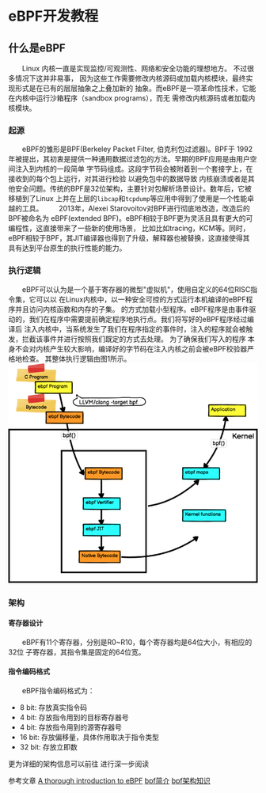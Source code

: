 # eBPF开发教程

## 什么是eBPF
&ensp;&ensp;&ensp;&ensp;Linux 内核一直是实现监控/可观测性、网络和安全功能的理想地方。
不过很多情况下这并非易事，
因为这些工作需要修改内核源码或加载内核模块，最终实现形式是在已有的层层抽象之上叠加新的
抽象。而eBPF是一项革命性技术，它能在内核中运行沙箱程序（sandbox programs），而无
需修改内核源码或者加载内核模块。

### 起源
&ensp;&ensp;&ensp;&ensp;eBPF的雏形是BPF(Berkeley Packet Filter, 伯克利包过滤器)。BPF于
1992年被提出，其初衷是提供一种通用数据过滤包的方法。早期的BPF应用是由用户空间注入到内核的一段简单
字节码组成。这段字节码会被附着到一个套接字上，在接收到的每个包上运行，对其进行检验 以避免包中的数据导致
内核崩溃或者是其他安全问题。传统的BPF是32位架构，主要针对包解析场景设计。数年后，它被移植到了Linux
上并在上层的`libcap`和`tcpdump`等应用中得到了使用是一个性能卓越的工具。
&ensp;&ensp;&ensp;&ensp;2013年，Alexei Starovoitov对BPF进行彻底地改造，改造后的BPF被命名为
eBPF(extended BPF)。eBPF相较于BPF更为灵活且具有更大的可编程性，这直接带来了一些新的使用场景，
比如比如tracing，KCM等。同时，eBPF相较于BPF，其JIT编译器也得到了升级，解释器也被替换，这直接使得其
具有达到平台原生的执行性能的能力。

### 执行逻辑
&ensp;&ensp;&ensp;&ensp;eBPF可以认为是一个基于寄存器的微型"虚拟机"，使用自定义的64位RISC指令集，它可以以
在Linux内核中，以一种安全可控的方式运行本机编译的eBPF程序并且访问内核函数和内存的子集。
的方式加载小型程序。eBPF程序是由事件驱动的，我们在程序中需要提前确定程序地执行点。我们将写好的eBPF程序经过编译后
注入内核中，当系统发生了我们在程序指定的事件时，注入的程序就会被触发，拦截该事件并进行按照我们既定的方式去处理。
为了确保我们写入的程序 本身不会对内核产生较大影响，编译好的字节码在注入内核之前会被eBPF校验器严格地检查。
其整体执行逻辑由图1所示。
![](../imgs/exec_logic.png)

### 架构
#### 寄存器设计
&ensp;&ensp;&ensp;&ensp;eBPF有11个寄存器，分别是R0~R10，每个寄存器均是64位大小，有相应的32位
子寄存器，其指令集是固定的64位宽。
#### 指令编码格式
&ensp;&ensp;&ensp;&ensp;eBPF指令编码格式为：
- 8 bit: 存放真实指令码
- 4 bit: 存放指令用到的目标寄存器号
- 4 bit: 存放指令用到的源寄存器号
- 16 bit: 存放偏移量，具体作用取决于指令类型
- 32 bit: 存放立即数

更为详细的架构信息可以前往
进行深一步阅读

参考文章
[A thorough introduction to eBPF](https://lwn.net/Articles/740157/)
[bpf简介](https://www.collabora.com/news-and-blog/blog/2019/04/05/an-ebpf-overview-part-1-introduction/)
[bpf架构知识](https://www.collabora.com/news-and-blog/blog/2019/04/15/an-ebpf-overview-part-2-machine-and-bytecode/)


